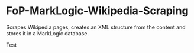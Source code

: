 FoP-MarkLogic-Wikipedia-Scraping
================================
Scrapes Wikipedia pages, creates an XML structure from the content and stores it in a MarkLogic database.

Test